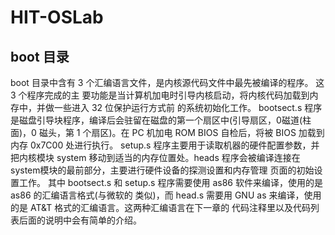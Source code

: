 # HIT-OSLab

## boot 目录

boot 目录中含有 3 个汇编语言文件，是内核源代码文件中最先被编译的程序。
这 3 个程序完成的主 要功能是当计算机加电时引导内核启动，将内核代码加载到内存中，并做一些进入 32 位保护运行方式前 的系统初始化工作。
bootsect.s 程序是磁盘引导块程序，编译后会驻留在磁盘的第一个扇区中(引导扇区，0磁道(柱 面)，0 磁头，第 1 
个扇区)。在 PC 机加电 ROM BIOS 自检后，将被 BIOS 加载到内存 0x7C00 处进行执行。
setup.s 程序主要用于读取机器的硬件配置参数，并把内核模块 system 移动到适当的内存位置处。heads
程序会被编译连接在system模块的最前部分，主要进行硬件设备的探测设置和内存管理
页面的初始设置工作。
其中 bootsect.s 和 setup.s 程序需要使用 as86 软件来编译，使用的是 as86 的汇编语言格式(与微软的
类似)，而 head.s 需要用 GNU as 来编译，使用的是 AT&T 格式的汇编语言。这两种汇编语言在下一章的 
代码注释里以及代码列表后面的说明中会有简单的介绍。
